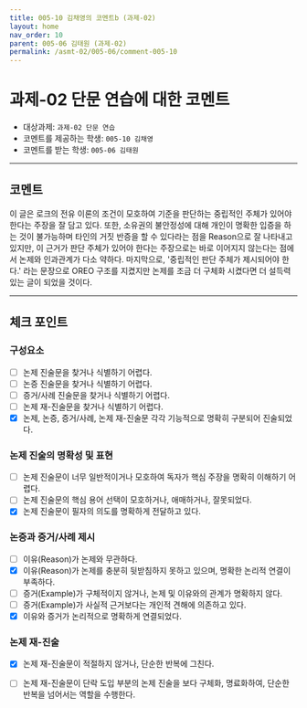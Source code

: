 ```yaml
---
title: 005-10 김채영의 코멘트b (과제-02) 
layout: home
nav_order: 10
parent: 005-06 김태원 (과제-02)
permalink: /asmt-02/005-06/comment-005-10
---
```


# 과제-02 단문 연습에 대한 코멘트

- 대상과제: `과제-02 단문 연습`
- 코멘트를 제공하는 학생: `005-10 김채영` 
- 코멘트를 받는 학생: `005-06 김태원` 

---

## 코멘트

이 글은 로크의 전유 이론의 조건이 모호하여 기준을 판단하는 중립적인 주체가 있어야 한다는 주장을 잘 담고 있다. 또한, 소유권의 불안정성에 대해 개인이 명확한 입증을 하는 것이 불가능하며 타인의 거짓 반증을 할 수 있다라는 점을 Reason으로 잘 나타내고 있지만, 이 근거가 판단 주체가 있어야 한다는 주장으로는 바로 이어지지 않는다는 점에서 논제와 인과관계가 다소 약하다. 마지막으로, '중립적인 판단 주체가 제시되어야 한다.' 라는 문장으로 OREO 구조를 지켰지만 논제를 조금 더 구체화 시켰다면 더 설득력 있는 글이 되었을 것이다.

---

## 체크 포인트

### **구성요소**
- [ ] 논제 진술문을 찾거나 식별하기 어렵다.
- [ ] 논증 진술문을 찾거나 식별하기 어렵다.
- [ ] 증거/사례 진술문을 찾거나 식별하기 어렵다.
- [ ] 논제 재-진술문을 찾거나 식별하기 어렵다.
- [x] 논제, 논증, 증거/사례, 논제 재-진술문 각각 기능적으로 명확히 구분되어 진술되었다.

### **논제 진술의 명확성 및 표현**  
- [ ] 논제 진술문이 너무 일반적이거나 모호하여 독자가 핵심 주장을 명확히 이해하기 어렵다.  
- [ ] 논제 진술문의 핵심 용어 선택이 모호하거나, 애매하거나, 잘못되었다.  
- [x] 논제 진술문이 필자의 의도를 명확하게 전달하고 있다.  

### **논증과 증거/사례 제시**  
- [ ] 이유(Reason)가 논제와 무관하다.
- [x] 이유(Reason)가 논제를 충분히 뒷받침하지 못하고 있으며, 명확한 논리적 연결이 부족하다.  
- [ ] 증거(Example)가 구체적이지 않거나, 논제 및 이유와의 관계가 명확하지 않다. 
- [ ] 증거(Example)가 사실적 근거보다는 개인적 견해에 의존하고 있다.  
- [x] 이유와 증거가 논리적으로 명확하게 연결되었다.  

### **논제 재-진술**  
- [x] 논제 재-진술문이 적절하지 않거나, 단순한 반복에 그친다.   
- [ ] 논제 재-진술문이 단락 도입 부분의 논제 진술을 보다 구체화, 명료화하여, 단순한 반복을 넘어서는 역할을 수행한다.  

